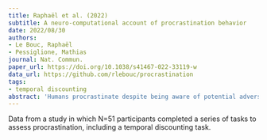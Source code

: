 ```yaml
---
title: Raphaël et al. (2022)
subtitle: A neuro-computational account of procrastination behavior
date: 2022/08/30
authors:
- Le Bouc, Raphaël
- Pessiglione, Mathias
journal: Nat. Commun.
paper_url: https://doi.org/10.1038/s41467-022-33119-w
data_url: https://github.com/rlebouc/procrastination
tags:
- temporal discounting
abstract: 'Humans procrastinate despite being aware of potential adverse consequences. Yet, the neuro-computational mechanisms underlying procrastination remain poorly understood. Here, we use fMRI during intertemporal choice to inform a computational model that predicts procrastination behavior in independent tests. Procrastination is assessed in the laboratory as the preference for performing an effortful task on the next day as opposed to immediately, and at home as the delay taken in returning completed administrative forms. These procrastination behaviors are respectively modeled as unitary and repeated decisions to postpone a task until the next time step, based on a net expected value that integrates reward and effort attributes, both discounted with delay. The key feature that is associated with procrastination behavior across individuals (both in-lab and at-home) is the extent to which the expected effort cost (signaled by the dorsomedial prefrontal cortex) is attenuated by the delay before task completion. Thus, procrastination might stem from a cognitive bias that would make doing a task later (compared to now) appear as much less effortful but not much less rewarding.'
---
```


Data from a study in which N=51 participants completed a series of tasks to assess procrastination, including a temporal discounting task. 
